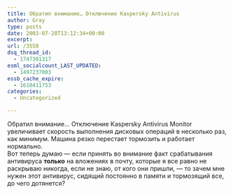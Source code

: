 ```yaml
---
title: Обратил внимание… Отключение Kaspersky Antivirus
author: Gray
type: posts
date: 2003-07-28T13:12:34+00:00
excerpt:
url: /3558
dsq_thread_id:
  - 1747301317
esml_socialcount_LAST_UPDATED:
  - 1497237003
essb_cache_expire:
  - 1610411753
categories:
  - Uncategorized

---
```








Обратил внимание&#8230; Отключение Kaspersky Antivirus Monitor увеличивает скорость выполнения дисковых операций в несколько раз, как минимум. Машина резко перестает тормозить и работает нормально.  
Вот теперь думаю &#8212; если принять во внимание факт срабатывания антивируса **только** на вложениях в почту, которые я все равно не раскрываю никогда, если не знаю, от кого они пришли, &#8212; то зачем мне нужен этот антивирус, сидящий постоянно в памяти и тормозящий все, до чего дотянется?